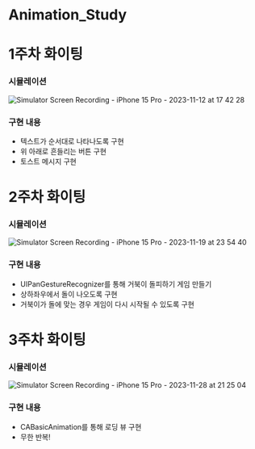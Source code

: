# Animation_Study

# 1주차 화이팅

### 시뮬레이션
![Simulator Screen Recording - iPhone 15 Pro - 2023-11-12 at 17 42 28](https://github.com/boogios/Animation_Study/assets/59056821/955fdbee-b2a1-4088-bf15-4477e5df7d83)

### 구현 내용
- 텍스트가 순서대로 나타나도록 구현
- 위 아래로 흔들리는 버튼 구현
- 토스트 메시지 구현

# 2주차 화이팅

### 시뮬레이션
![Simulator Screen Recording - iPhone 15 Pro - 2023-11-19 at 23 54 40](https://github.com/boogios/Animation_Study/assets/59056821/2b3c9c99-5697-45fe-8a94-9f1e25f563ff)

### 구현 내용
- UIPanGestureRecognizer를 통해 거북이 돌피하기 게임 만들기
- 상하좌우에서 돌이 나오도록 구현
- 거북이가 돌에 맞는 경우 게임이 다시 시작될 수 있도록 구현

# 3주차 화이팅

### 시뮬레이션
![Simulator Screen Recording - iPhone 15 Pro - 2023-11-28 at 21 25 04](https://github.com/boogios/Animation_Study/assets/59056821/6f959010-6c59-498b-91be-d04406352605)

### 구현 내용
- CABasicAnimation를 통해 로딩 뷰 구현
- 무한 반복!

